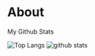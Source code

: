 # About
My Github Stats

![Top Langs](https://github-readme-stats.vercel.app/api/top-langs/?username=Noblepal&hide=html)
![github stats](https://github-readme-stats.vercel.app/api?username=Noblepal&show_icons=true&count_private=true&line_height=33&theme=tokyonight)





